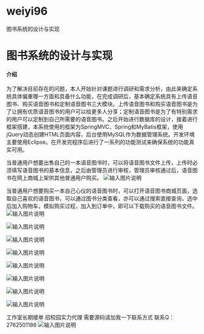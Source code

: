 # weiyi96
图书系统的设计与实现

# 图书系统的设计与实现

#### 介绍
为了解决目前存在的问题，本人开始针对课题进行调研和需求分析，由此来确定系统具体偏重哪一方面和具备什么功能，在完成调研后，基本确定系统具有上传语音图书、购买语音图书和定制语音图书三大模块。上传语音图书和购买语音图书是为了让拥有优质语音图书的用户可以给更多人分享；定制语音图书是为了有特别需求的用户可以定制到自己所需要的语音图书。之后开始进行数据库的设计，接着进行框架搭建，本系统使用的框架为SpringMVC、Spring和MyBatis框架，使用jQuery动态创建HTML页面内容，后台使用MySQL作为数据管理系统。开发环境主要使用Eclipse。在开发完程序后进行了一系列的功能测试来确保系统的功能真实可用。

当普通用户想要出售自己的一本语音图书时，可以将语音图书文件上传，上传时必须填写语音图书的基本信息，之后由管理员进行审核，管理员审核通过后，语音图书在网上商城上架供其他普通用户购买。
![输入图片说明](https://images.gitee.com/uploads/images/2020/1203/230346_9d8baf64_4865385.png "屏幕截图.png")

当普通用户想要购买一本自己心仪的语音图书时，可以打开语音图书商城页面，选取自己喜欢的语音图书，可以通过图书分类查看，亦可以通过搜索直接查询，选中后加入购物车，模拟购买过程，加入到订单中，即可以下载购买的语音图书文件。
![输入图片说明](https://images.gitee.com/uploads/images/2020/1203/230358_30a95bb5_4865385.png "屏幕截图.png")

![输入图片说明](https://images.gitee.com/uploads/images/2020/1203/230409_7ac6a8ad_4865385.png "屏幕截图.png")

![输入图片说明](https://images.gitee.com/uploads/images/2020/1203/230424_8e453391_4865385.png "屏幕截图.png")

![输入图片说明](https://images.gitee.com/uploads/images/2020/1203/230429_555d8d76_4865385.png "屏幕截图.png")

![输入图片说明](https://images.gitee.com/uploads/images/2020/1203/230436_7888d1e2_4865385.png "屏幕截图.png")

![输入图片说明](https://images.gitee.com/uploads/images/2020/1203/230441_b9c82dd6_4865385.png "屏幕截图.png")

![输入图片说明](https://images.gitee.com/uploads/images/2020/1203/230449_cfce64b2_4865385.png "屏幕截图.png")

![输入图片说明](https://images.gitee.com/uploads/images/2020/1203/230454_76358cfb_4865385.png "屏幕截图.png")


工作室长期接单 招校园实力代理
需要源码请加我一下联系方式
联系Q：2762501186
![输入图片说明](https://images.gitee.com/uploads/images/2020/1119/003728_cd598bb9_4865385.jpeg "微信.jpg")
